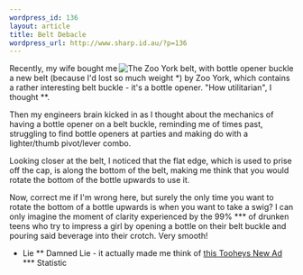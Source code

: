```yaml
--- 
wordpress_id: 136
layout: article
title: Belt Debacle
wordpress_url: http://www.sharp.id.au/?p=136
---
```

<img src="http://sharp.id.au/images/zooyorkbelt.jpg" alt="The Zoo York belt, with bottle opener buckle" style="float:right" />

Recently, my wife bought me a new belt (because I'd lost so much weight *) by Zoo York, which contains a rather interesting belt buckle - it's a bottle opener. "How utilitarian", I thought **. 

Then my engineers brain kicked in as I thought about the mechanics of having a bottle opener on a belt buckle, reminding me of times past, struggling to find bottle openers at parties and making do with a lighter/thumb pivot/lever combo.

Looking closer at the belt, I noticed that the flat edge, which is used to prise off the cap, is along the bottom of the belt, making me think that you would rotate the bottom of the bottle upwards to use it.

Now, correct me if I'm wrong here, but surely the only time you want to rotate the bottom of a bottle upwards is when you want to take a swig? I can only imagine the moment of clarity experienced by the 99%  *** of drunken teens who try to impress a girl by opening a bottle on their belt buckle and pouring said beverage into their crotch. Very smooth!

* Lie
** Damned Lie - it actually made me think of <a href="http://youtube.com/watch?v=MCAoxI0oHMI">this Tooheys New Ad</a>
*** Statistic
